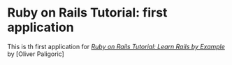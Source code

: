 # Ruby on Rails Tutorial: first application

This is th first application for [*Ruby on Rails Tutorial: Learn Rails by Example*](http://railstutorial.org/) by [Oliver Paligoric]